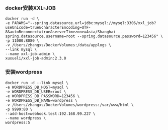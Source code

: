 ### docker安装XXL-JOB
    docker run -d \
    -e PARAMS="--spring.datasource.url=jdbc:mysql://mysql:3306/xxl_job?useUnicode=true&characterEncoding=UTF-8&autoReconnect=true&serverTimezone=Asia/Shanghai --spring.datasource.username=root --spring.datasource.password=123456" \
    -p 11000:8080 \
    -v /Users/zhangxs/DockerVolumes:/data/applogs \
    --link mysql \
    --name xxl-job-admin \
    xuxueli/xxl-job-admin:2.3.0

### 安装wordpress
    docker run -d --link mysql \
    -e WORDPRESS_DB_HOST=mysql \
    -e WORDPRESS_DB_USER=root \
    -e WORDPRESS_DB_PASSWORD=123456 \
    -e WORDPRESS_DB_NAME=wordpress \
    -v /Users/zhangxs/DockerVolumes/wordpress:/var/www/html \
    -p 9999:80 \
    --add-host=webhook.test:192.168.99.227 \
    --name wordpress \
    wordpress:5
